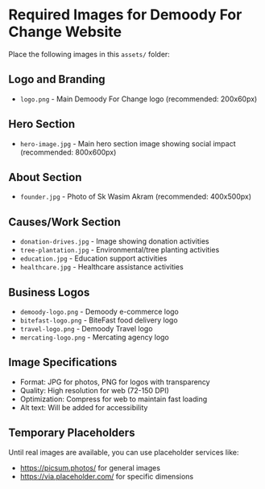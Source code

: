 # Required Images for Demoody For Change Website

Place the following images in this `assets/` folder:

## Logo and Branding
- `logo.png` - Main Demoody For Change logo (recommended: 200x60px)

## Hero Section
- `hero-image.jpg` - Main hero section image showing social impact (recommended: 800x600px)

## About Section
- `founder.jpg` - Photo of Sk Wasim Akram (recommended: 400x500px)

## Causes/Work Section
- `donation-drives.jpg` - Image showing donation activities
- `tree-plantation.jpg` - Environmental/tree planting activities
- `education.jpg` - Education support activities
- `healthcare.jpg` - Healthcare assistance activities

## Business Logos
- `demoody-logo.png` - Demoody e-commerce logo
- `bitefast-logo.png` - BiteFast food delivery logo
- `travel-logo.png` - Demoody Travel logo
- `mercating-logo.png` - Mercating agency logo

## Image Specifications
- Format: JPG for photos, PNG for logos with transparency
- Quality: High resolution for web (72-150 DPI)
- Optimization: Compress for web to maintain fast loading
- Alt text: Will be added for accessibility

## Temporary Placeholders
Until real images are available, you can use placeholder services like:
- https://picsum.photos/ for general images
- https://via.placeholder.com/ for specific dimensions